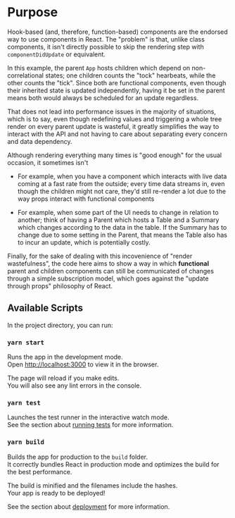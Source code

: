 # Purpose

Hook-based (and, therefore, function-based) components are the endorsed way to
use components in React. The "problem" is that, unlike class components, it
isn't directly possible to skip the rendering step with `componentDidUpdate` or
equivalent.

In this example, the parent `App` hosts children which depend on
non-correlational states; one children counts the "tock" hearbeats, while the
other counts the "tick". Since both are functional components, even though their
inherited state is updated independently, having it be set in the parent means
both would always be scheduled for an update regardless.

That does not lead into performance issues in the majority of situations, which
is to say, even though redefining values and triggering a whole tree render on
every parent update is wasteful, it greatly simplifies the way to interact with
the API and not having to care about separating every concern and data
dependency.

Although rendering everything many times is "good enough" for the usual
occasion, it sometimes isn't

- For example, when you have a component which interacts with live data coming
  at a fast rate from the outside; every time data streams in, even though the
  children might not care, they'd still re-render a lot due to the way props
  interact with functional components

- For example, when some part of the UI needs to change in relation to another;
  think of having a Parent which hosts a Table and a Summary which changes
  according to the data in the table. If the Summary has to change due to some
  setting in the Parent, that means the Table also has to incur an update, which
  is potentially costly.

Finally, for the sake of dealing with this incovenience of "render
wastefulness", the code here aims to show a way in which **functional** parent
and children components can still be communicated of changes through a simple
subscription model, which goes against the "update through props" philosophy of
React.

## Available Scripts

In the project directory, you can run:

### `yarn start`

Runs the app in the development mode.<br /> Open
[http://localhost:3000](http://localhost:3000) to view it in the browser.

The page will reload if you make edits.<br /> You will also see any lint errors
in the console.

### `yarn test`

Launches the test runner in the interactive watch mode.<br /> See the section
about
[running tests](https://facebook.github.io/create-react-app/docs/running-tests)
for more information.

### `yarn build`

Builds the app for production to the `build` folder.<br /> It correctly bundles
React in production mode and optimizes the build for the best performance.

The build is minified and the filenames include the hashes.<br /> Your app is
ready to be deployed!

See the section about
[deployment](https://facebook.github.io/create-react-app/docs/deployment) for
more information.
